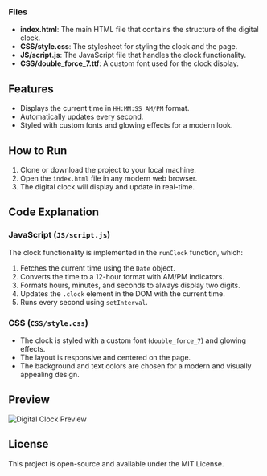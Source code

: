 
### Files

- **index.html**: The main HTML file that contains the structure of the digital clock.
- **CSS/style.css**: The stylesheet for styling the clock and the page.
- **JS/script.js**: The JavaScript file that handles the clock functionality.
- **CSS/double_force_7.ttf**: A custom font used for the clock display.

## Features

- Displays the current time in `HH:MM:SS AM/PM` format.
- Automatically updates every second.
- Styled with custom fonts and glowing effects for a modern look.

## How to Run

1. Clone or download the project to your local machine.
2. Open the `index.html` file in any modern web browser.
3. The digital clock will display and update in real-time.

## Code Explanation

### JavaScript (`JS/script.js`)

The clock functionality is implemented in the `runClock` function, which:
1. Fetches the current time using the `Date` object.
2. Converts the time to a 12-hour format with AM/PM indicators.
3. Formats hours, minutes, and seconds to always display two digits.
4. Updates the `.clock` element in the DOM with the current time.
5. Runs every second using `setInterval`.

### CSS (`CSS/style.css`)

- The clock is styled with a custom font (`double_force_7`) and glowing effects.
- The layout is responsive and centered on the page.
- The background and text colors are chosen for a modern and visually appealing design.

## Preview

![Digital Clock Preview](https://via.placeholder.com/600x300?text=Digital+Clock+Preview)

## License

This project is open-source and available under the MIT License.